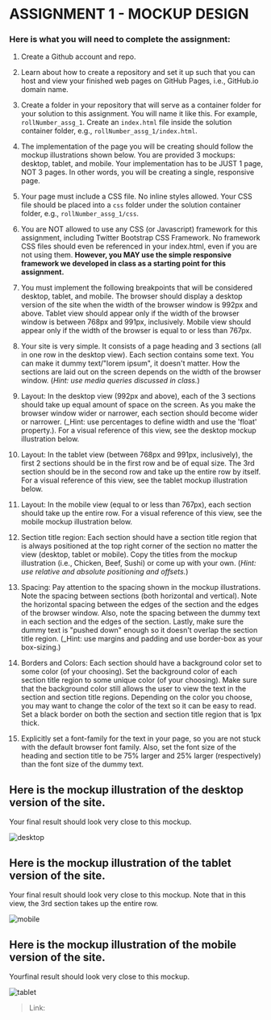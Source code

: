# ASSIGNMENT 1 - MOCKUP DESIGN

### Here is what you will need to complete the assignment:

1.  Create a Github account and repo.

2.  Learn about how to create a repository and set it up such that you
    can host and view your finished web pages on GitHub Pages, i.e.,
    GitHub.io domain name.

3.  Create a folder in your repository that will serve as a container
    folder for your solution to this assignment. You will name it like
    this. For example, `rollNumber_assg_1`. Create an `index.html` file
    inside the solution container folder, e.g.,
    `rollNumber_assg_1/index.html`.

4.  The implementation of the page you will be creating should follow
    the mockup illustrations shown below. You are provided 3 mockups:
    desktop, tablet, and mobile. Your implementation has to be JUST 1
    page, NOT 3 pages. In other words, you will be creating a single,
    responsive page.

5.  Your page must include a CSS file. No inline styles allowed. Your
    CSS file should be placed into a `css` folder under the solution
    container folder, e.g., `rollNumber_assg_1/css`.

6.  You are NOT allowed to use any CSS (or Javascript) framework for
    this assignment, including Twitter Bootstrap CSS Framework. No
    framework CSS files should even be referenced in your index.html,
    even if you are not using them. **However, you MAY use the simple
    responsive framework we developed in class as a starting point for
    this assignment.**

7.  You must implement the following breakpoints that will be considered
    desktop, tablet, and mobile. The browser should display a desktop
    version of the site when the width of the browser window is 992px
    and above. Tablet view should appear only if the width of the
    browser window is between 768px and 991px, inclusively. Mobile view
    should appear only if the width of the browser is equal to or less
    than 767px.

8.  Your site is very simple. It consists of a page heading and 3
    sections (all in one row in the desktop view). Each section contains
    some text. You can make it dummy text/"lorem ipsum", it doesn't
    matter. How the sections are laid out on the screen depends on the
    width of the browser window. (*Hint: use media queries discussed in
    class.*)

9.  Layout: In the desktop view (992px and above), each of the 3
    sections should take up equal amount of space on the screen. As you
    make the browser window wider or narrower, each section should
    become wider or narrower. (\_Hint: use percentages to define width
    and use the 'float' property.). For a visual reference of this view,
    see the desktop mockup illustration below.

10. Layout: In the tablet view (between 768px and 991px, inclusively),
    the first 2 sections should be in the first row and be of equal
    size. The 3rd section should be in the second row and take up the
    entire row by itself. For a visual reference of this view, see the
    tablet mockup illustration below.

11. Layout: In the mobile view (equal to or less than 767px), each
    section should take up the entire row. For a visual reference of
    this view, see the mobile mockup illustration below.

12. Section title region: Each section should have a section title
    region that is always positioned at the top right corner of the
    section no matter the view (desktop, tablet or mobile). Copy the
    titles from the mockup illustration (i.e., Chicken, Beef, Sushi) or
    come up with your own. (*Hint: use relative and absolute positioning
    and offsets.*)

13. Spacing: Pay attention to the spacing shown in the mockup
    illustrations. Note the spacing between sections (both horizontal
    and vertical). Note the horizontal spacing between the edges of the
    section and the edges of the browser window. Also, note the spacing
    between the dummy text in each section and the edges of the section.
    Lastly, make sure the dummy text is "pushed down" enough so it
    doesn't overlap the section title region. (\_Hint: use margins and
    padding and use border-box as your box-sizing.)

14. Borders and Colors: Each section should have a background color set
    to some color (of your choosing). Set the background color of each
    section title region to some unique color (of your choosing). Make
    sure that the background color still allows the user to view the
    text in the section and section title regions. Depending on the
    color you choose, you may want to change the color of the text so it
    can be easy to read. Set a black border on both the section and
    section title region that is 1px thick.

15. Explicitly set a font-family for the text in your page, so you are
    not stuck with the default browser font family. Also, set the font
    size of the heading and section title to be 75% larger and 25%
    larger (respectively) than the font size of the dummy text.

## Here is the mockup illustration of the desktop version of the site. 
Your final result should look very close to this mockup.

![desktop](https://user-images.githubusercontent.com/44579545/74011768-6e2e0880-49aa-11ea-9474-15a605202d05.png)

## Here is the mockup illustration of the tablet version of the site. 
Your final result should look very close to this mockup. Note that in this
view, the 3rd section takes up the entire row.

![mobile](https://user-images.githubusercontent.com/44579545/74011774-7128f900-49aa-11ea-98d8-b34dd84d66d1.png)

## Here is the mockup illustration of the mobile version of the site. 
Yourfinal result should look very close to this mockup.

![tablet](https://user-images.githubusercontent.com/44579545/74011787-7a19ca80-49aa-11ea-8319-c0bb811184cb.png)

> Link:
